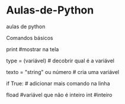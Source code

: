 # Aulas-de-Python
aulas de python

Comandos básicos

print                          #mostrar na tela

type = (variável)              # decobrir qual é a variável

texto = "string" ou número     # cria uma variável

if True:                       # adicionar mais comando na linha

fload #variável que não é inteiro
int #inteiro
